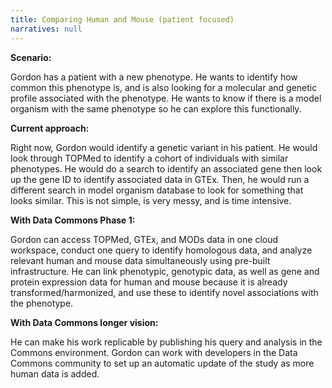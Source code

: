 ```yaml
---
title: Comparing Human and Mouse (patient focused)
narratives: null
---
```

**Scenario:**

Gordon has a patient with a new phenotype. He wants to identify how common
this phenotype is, and is also looking for a molecular and genetic profile
associated with the phenotype. He wants to know if there is a model
organism with the same phenotype so he can explore this functionally.

**Current approach:**

Right now, Gordon would identify a genetic variant in his patient. He would
look through TOPMed to identify a cohort of individuals with similar
phenotypes. He would do a search to identify an associated gene then
look up the gene ID to identify associated data in GTEx. Then, he would run a
different search in model organism database to look for something that
looks similar. This is not simple, is very messy, and is time intensive.

**With Data Commons Phase 1:**

Gordon can access TOPMed, GTEx, and MODs data in one cloud workspace, conduct one
query to identify homologous data, and analyze relevant human and mouse
data simultaneously using pre-built infrastructure. He can link phenotypic,
genotypic data, as well as gene and protein expression data for human and mouse
because it is already transformed/harmonized, and use these to identify novel
associations with the phenotype.

**With Data Commons longer vision:**

He can make his work replicable by publishing his query and analysis in the Commons environment. 
Gordon can work with developers in the Data Commons community to set
up an automatic update of the study as more human data is added.

